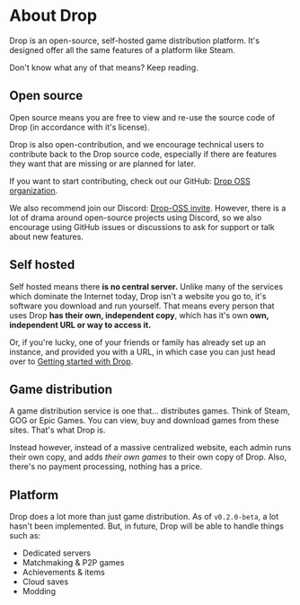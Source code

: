 # About Drop

Drop is an open-source, self-hosted game distribution platform. It's designed offer all the same features of a platform like Steam.

Don't know what any of that means? Keep reading.

## Open source
Open source means you are free to view and re-use the source code of Drop (in accordance with it's license). 

Drop is also open-contribution, and we encourage technical users to contribute back to the Drop source code, especially if there are features they want that are missing or are planned for later. 

If you want to start contributing, check out our GitHub: [Drop OSS organization](https://github.com/Drop-OSS).

We also recommend join our Discord: [Drop-OSS invite](https://discord.gg/NHx46XKJWA). However, there is a lot of drama around open-source projects using Discord, so we also encourage using GitHub issues or discussions to ask for support or talk about new features. 

## Self hosted
Self hosted means there **is no central server.** Unlike many of the services which dominate the Internet today, Drop isn't a website you go to, it's software you download and run yourself. That means every person that uses Drop **has their own, independent copy**, which has it's own **own, independent URL or way to access it.** 

Or, if you're lucky, one of your friends or family has already set up an instance, and provided you with a URL, in which case you can just head over to [Getting started with Drop](/docs/guides/client).

## Game distribution
A game distribution service is one that... distributes games. Think of Steam, GOG or Epic Games. You can view, buy and download games from these sites. That's what Drop is.

Instead however, instead of a massive centralized website, each admin runs their own copy, and adds *their own games* to their own copy of Drop. Also, there's no payment processing, nothing has a price.

## Platform
Drop does a lot more than just game distribution. As of `v0.2.0-beta`, a lot hasn't been implemented. But, in future, Drop will be able to handle things such as:

- Dedicated servers
- Matchmaking & P2P games
- Achievements & items
- Cloud saves
- Modding